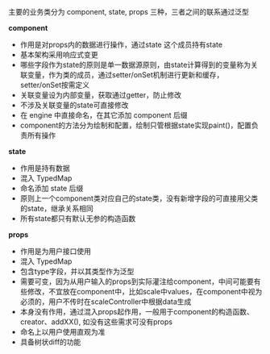 主要的业务类分为 component, state, props 三种，三者之间的联系通过泛型

**component**

- 作用是对props内的数据进行操作，通过state 这个成员持有state
- 基本架构采用响应式变更
- 哪些字段作为state的原则是单一数据源原则，由state计算得到的变量称为关联变量，作为类的成员，通过setter/onSet机制进行更新和缓存，setter/onSet按需定义
- 关联变量设为内部变量，获取通过getter，防止修改
- 不涉及关联变量的state可直接修改
- 在 engine 中直接命名，在其它添加 component 后缀
- component的方法分为绘制和配置，绘制只管根据state实现paint()，配置负责所有操作

**state**

- 作用是持有数据
- 混入 TypedMap
- 命名添加 state 后缀
- 原则上一个component类对应自己的state类，没有新增字段的可直接用父类的state，继承关系相同
- 所有state都只有默认无参的构造函数

**props**

- 作用是为用户接口使用
- 混入 TypedMap
- 包含type字段，并以其类型作为泛型
- 需要可变，因为从用户输入的props到实际灌注给component，中间可能要有些修改，不宜放在component中，比如scale中values，在component中视为必须的，用户不传时在scaleController中根据data生成
- 本身没有作用，通过混入props起作用，一般用于component的构造函数、creator、addXX(), 如没有这些需求可没有props
- 命名上以用户使用直观为准
- 具备树状diff的功能